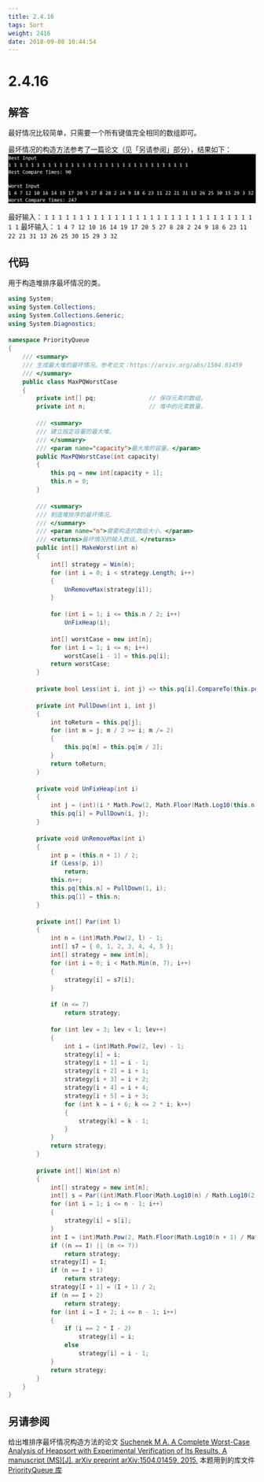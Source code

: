 ```yaml
---
title: 2.4.16
tags: Sort
weight: 2416
date: 2018-09-08 10:44:54
---
```


# 2.4.16


## 解答

最好情况比较简单，只需要一个所有键值完全相同的数组即可。

最坏情况的构造方法参考了一篇论文（见「另请参阅」部分），结果如下：
![](/resources/2-4-16/1.png)

最好输入：
`1 1 1 1 1 1 1 1 1 1 1 1 1 1 1 1 1 1 1 1 1 1 1 1 1 1 1 1 1 1 1 1`
最坏输入：
`1 4 7 12 10 16 14 19 17 20 5 27 8 28 2 24 9 18 6 23 11 22 21 31 13 26 25 30 15 29 3 32`

## 代码

用于构造堆排序最坏情况的类。

```csharp
using System;
using System.Collections;
using System.Collections.Generic;
using System.Diagnostics;

namespace PriorityQueue
{
    /// <summary>
    /// 生成最大堆的最坏情况。参考论文：https://arxiv.org/abs/1504.01459
    /// </summary>
    public class MaxPQWorstCase
    {
        private int[] pq;               // 保存元素的数组。
        private int n;                  // 堆中的元素数量。

        /// <summary>
        /// 建立指定容量的最大堆。
        /// </summary>
        /// <param name="capacity">最大堆的容量。</param>
        public MaxPQWorstCase(int capacity)
        {
            this.pq = new int[capacity + 1];
            this.n = 0;
        }

        /// <summary>
        /// 制造堆排序的最坏情况。
        /// </summary>
        /// <param name="n">需要构造的数组大小。</param>
        /// <returns>最坏情况的输入数组。</returns>
        public int[] MakeWorst(int n)
        {
            int[] strategy = Win(n);
            for (int i = 0; i < strategy.Length; i++)
            {
                UnRemoveMax(strategy[i]);
            }

            for (int i = 1; i <= this.n / 2; i++)
                UnFixHeap(i);

            int[] worstCase = new int[n];
            for (int i = 1; i <= n; i++)
                worstCase[i - 1] = this.pq[i];
            return worstCase;
        }

        private bool Less(int i, int j) => this.pq[i].CompareTo(this.pq[j]) < 0;
      
        private int PullDown(int i, int j)
        {
            int toReturn = this.pq[j];
            for (int m = j; m / 2 >= i; m /= 2)
            {
                this.pq[m] = this.pq[m / 2];
            }
            return toReturn;
        }

        private void UnFixHeap(int i)
        {
            int j = (int)(i * Math.Pow(2, Math.Floor(Math.Log10(this.n / i) / Math.Log10(2))));
            this.pq[i] = PullDown(i, j);
        }

        private void UnRemoveMax(int i)
        {
            int p = (this.n + 1) / 2;
            if (Less(p, i))
                return;
            this.n++;
            this.pq[this.n] = PullDown(1, i);
            this.pq[1] = this.n;
        }

        private int[] Par(int l)
        {
            int n = (int)Math.Pow(2, l) - 1;
            int[] s7 = { 0, 1, 2, 3, 4, 4, 5 };
            int[] strategy = new int[n];
            for (int i = 0; i < Math.Min(n, 7); i++)
            {
                strategy[i] = s7[i];
            }

            if (n <= 7)
                return strategy;

            for (int lev = 3; lev < l; lev++)
            {
                int i = (int)Math.Pow(2, lev) - 1;
                strategy[i] = i;
                strategy[i + 1] = i - 1;
                strategy[i + 2] = i + 1;
                strategy[i + 3] = i + 2;
                strategy[i + 4] = i + 4;
                strategy[i + 5] = i + 3;
                for (int k = i + 6; k <= 2 * i; k++)
                {
                    strategy[k] = k - 1;
                }
            }
            return strategy;
        }

        private int[] Win(int n)
        {
            int[] strategy = new int[n];
            int[] s = Par((int)Math.Floor(Math.Log10(n) / Math.Log10(2)) + 1);
            for (int i = 1; i <= n - 1; i++)
            {
                strategy[i] = s[i];
            }
            int I = (int)Math.Pow(2, Math.Floor(Math.Log10(n + 1) / Math.Log10(2))) - 1;
            if ((n == I) || (n <= 7))
                return strategy;
            strategy[I] = I;
            if (n == I + 1)
                return strategy;
            strategy[I + 1] = (I + 1) / 2;
            if (n == I + 2)
                return strategy;
            for (int i = I + 2; i <= n - 1; i++)
            {
                if (i == 2 * I - 2)
                    strategy[i] = i;
                else
                    strategy[i] = i - 1;
            }
            return strategy;
        }
    }
}
```

## 另请参阅

给出堆排序最坏情况构造方法的论文
[Suchenek M A. A Complete Worst-Case Analysis of Heapsort with Experimental Verification of Its Results, A manuscript (MS)[J]. arXiv preprint arXiv:1504.01459, 2015.](https://arxiv.org/abs/1504.01459)
本题用到的库文件
[PriorityQueue 库](https://github.com/ikesnowy/Algorithms-4th-Edition-in-Csharp/tree/master/2%20Sorting/2.4/PriorityQueue)
